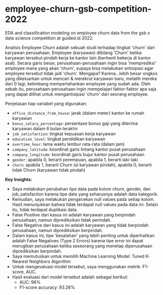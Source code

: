 # employee-churn-gsb-competition-2022
EDA and classification modeling on employee churn data from the gsb x data science competition at guided.id 2022.

Analisis Employee Churn adalah sebuah studi terhadap tingkat 'churn' dari karyawan perusahaan. Employee (karyawan) dibilang 'Churn' ketika karyawan tersebut pindah kerja ke kantor lain (berhenti bekerja di kantor asal). Secara garis besar, perusahaan-perusahaan ingin bisa 'memprediksi' employee mana yang akan 'churn', supaya bisa melakukan antisipasi agar employee tersebut tidak jadi 'churn'. Mengapa? Karena...lebih besar ongkos yang dikeluarkan untuk mencari & merekrut karyawan baru, melatih mereka dari 0 lagi, ketimbang mempertahankan employee yang sudah ada. Oleh sebab itu, perusahaan-perusahaan ingin mempelajari faktor-faktor apa saja yang dapat dilihat untuk mengantisipasi 'churn' dari seorang employee.

Penjelasan tiap variabel yang digunakan:
- `office_distance_from_house`: jarak (dalam meter) kantor ke rumah karyawan
- `bonus_salary_percentage`: persentase bonus gaji yang diterima karyawan dalam 6 bulan terakhir
- `job_satisfaction`: tingkat kepuasan kerja karyawan
- `education_level`: tingkat pendidikan karyawan
- `overtime_hour`: lama waktu lembur rata-rata (dalam jam)
- `company_latitude`: koordinat garis lintang kantor pusat perusahaan
- `company_longitude`: koordinat garis bujur kantor pusat perusahaan
- `gender`: apabila 0, berarti perempuan, apabila 1, berarti laki-laki
- `churn`: apabila 1, berarti Churn (si karyawan pindah), apabila 0, berarti tidak Churn (karyawan tidak pindah)

**Key Insights:**
- Saya melakukan perubahan tipe data pada kolom churn, gender, dan job_satisfaction karena tipe data yang seharusnya adalah data kategorik. 
- Kemudian, saya melakukan pengecekan null values pada setiap kolom. Hasil menunjukkan bahwa tidak terdapat null values pada data ini. Selain itu, tidak terdapat duplikasi data.
- False Positive dari kasus ini adalah karyawan yang berpindah perusahaan, namun diprediksikan tidak perindah.
- False Negative dari kasus ini adalah karyawan yang tidak berpindah perusahaan, namun diprediksikan berpindah.
- Dalam kasus ini, tipe 'kesalahan' yang lebih penting untuk diperhatikan adalah  False Negatives (Type 2 Errors) karena tipe error ini dapat merugikan perusahaan ketika seseorang yang menetap diperusahaan diprediksikan berpindah.
- Saya memutuskan untuk memilih Machine Learning Model: Tuned K-Nearest Neighbors Algorithm
- Untuk mengevaluasi model tersebut, saya menggunakan metrik: F1-score, AUC.
- Hasil evaluasi dari model tersebut adalah sebagai berikut:
    - AUC: 96%
    - F1-score accuracy: 93.26%
